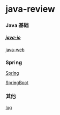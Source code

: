 # java-review

### Java 基础

##### [java-io](Java-IO/java-io.md)

[java-web](Java-Web/java-web.md)

### Spring

[Spring](Spring/spring.md)

[SpringBoot](Spring/springboot.md)

### 其他

[log](Log/log.md)

